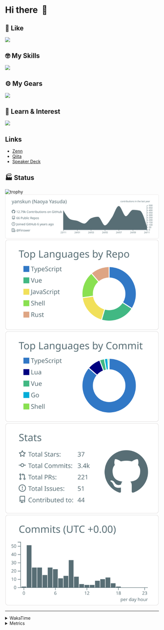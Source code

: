 # Hi there&nbsp; :wave:

## 💌 Like
<img src="https://go-skill-icons.vercel.app/api/icons?i=github" />

## 🤓 My Skills
<img src="https://go-skill-icons.vercel.app/api/icons?i=js,ts,vue,nuxtjs,react,nextjs,go,lua,git" />

## ⚙️ My Gears
<img src="https://go-skill-icons.vercel.app/api/icons?i=neovim,vscode,githubcopilot,alacritty,tmux" />

## 📖 Learn & Interest
<img src="https://go-skill-icons.vercel.app/api/icons?i=rust,deno,css,zig,playwright,githubactions,storybook,netlify,eslint" />

## Links
- [Zenn](https://zenn.dev/yanskun)
- [Qiita](https://qiita.com/yanskun)
- [Speaker Deck](https://speakerdeck.com/yanskun)

<!-- https://github.com/ryo-ma/github-profile-trophy -->

## 🏭 Status

<img src="https://github-profile-trophy.vercel.app/?username=yanskun&theme=onedark&row=1" alt="trophy">

<!-- https://github.com/vn7n24fzkq/github-profile-summary-cards -->
<picture>
  <source media="(prefers-color-scheme: dark)" srcset="https://raw.githubusercontent.com/yanskun/yanskun/master/profile-summary-card-output/nord_dark/0-profile-details.svg">
 <img src="https://raw.githubusercontent.com/yanskun/yanskun/master/profile-summary-card-output/default/0-profile-details.svg">
</picture>
<br>
<picture>
  <source media="(prefers-color-scheme: dark)" srcset="https://raw.githubusercontent.com/yanskun/yanskun/master/profile-summary-card-output/nord_dark/1-repos-per-language.svg">
 <img src="https://raw.githubusercontent.com/yanskun/yanskun/master/profile-summary-card-output/default/1-repos-per-language.svg">
</picture>
<picture>
  <source media="(prefers-color-scheme: dark)" srcset="https://raw.githubusercontent.com/yanskun/yanskun/master/profile-summary-card-output/nord_dark/2-most-commit-language.svg">
 <img src="https://raw.githubusercontent.com/yanskun/yanskun/master/profile-summary-card-output/default/2-most-commit-language.svg">
</picture>
<br>
<picture>
  <source media="(prefers-color-scheme: dark)" srcset="https://raw.githubusercontent.com/yanskun/yanskun/master/profile-summary-card-output/nord_dark/3-stats.svg">
 <img src="https://raw.githubusercontent.com/yanskun/yanskun/master/profile-summary-card-output/default/3-stats.svg">
</picture>
<picture>
  <source media="(prefers-color-scheme: dark)" srcset="https://raw.githubusercontent.com/yanskun/yanskun/master/profile-summary-card-output/nord_dark/4-productive-time.svg">
 <img src="https://raw.githubusercontent.com/yanskun/yanskun/master/profile-summary-card-output/default/4-productive-time.svg">
</picture>

---

<details>
  <summary>WakaTime</summary>
<!--START_SECTION:waka-->
![Code Time](http://img.shields.io/badge/Code%20Time-1%2C469%20hrs%2052%20mins-blue)

**🐱 My GitHub Data** 

> 📦 142.3 kB Used in GitHub's Storage 
 > 
> 🏆 2,771 Contributions in the Year 2024
 > 
> 💼 Opted to Hire
 > 
> 📜 121 Public Repositories 
 > 
> 🔑 4 Private Repositories 
 > 
**I'm an Early 🐤** 

```text
🌞 Morning                6521 commits        ████░░░░░░░░░░░░░░░░░░░░░   14.02 % 
🌆 Daytime                25732 commits       ██████████████░░░░░░░░░░░   55.31 % 
🌃 Evening                10783 commits       ██████░░░░░░░░░░░░░░░░░░░   23.18 % 
🌙 Night                  3490 commits        ██░░░░░░░░░░░░░░░░░░░░░░░   07.50 % 
```
📅 **I'm Most Productive on Tuesday** 

```text
Monday                   6502 commits        ███░░░░░░░░░░░░░░░░░░░░░░   13.97 % 
Tuesday                  9999 commits        █████░░░░░░░░░░░░░░░░░░░░   21.49 % 
Wednesday                8918 commits        █████░░░░░░░░░░░░░░░░░░░░   19.17 % 
Thursday                 9067 commits        █████░░░░░░░░░░░░░░░░░░░░   19.49 % 
Friday                   6999 commits        ████░░░░░░░░░░░░░░░░░░░░░   15.04 % 
Saturday                 2088 commits        █░░░░░░░░░░░░░░░░░░░░░░░░   04.49 % 
Sunday                   2953 commits        ██░░░░░░░░░░░░░░░░░░░░░░░   06.35 % 
```


📊 **This Week I Spent My Time On** 

```text
🕑︎ Time Zone: Asia/Tokyo

💬 Programming Languages: 
TypeScript               19 hrs 45 mins      ██████████████████░░░░░░░   71.68 % 
JSON                     1 hr 54 mins        ██░░░░░░░░░░░░░░░░░░░░░░░   06.91 % 
Markdown                 1 hr 24 mins        █░░░░░░░░░░░░░░░░░░░░░░░░   05.12 % 
Bash                     1 hr 24 mins        █░░░░░░░░░░░░░░░░░░░░░░░░   05.08 % 
Prisma                   50 mins             █░░░░░░░░░░░░░░░░░░░░░░░░   03.04 % 

🔥 Editors: 
Neovim                   27 hrs 33 mins      █████████████████████████   100.00 % 

💻 Operating System: 
Mac                      27 hrs 33 mins      █████████████████████████   100.00 % 
```


 Last Updated on 08/11/2024 06:20:29 UTC
<!--END_SECTION:waka-->
</details>

<details>
  <summary>Metrics</summary>
  <img src="https://github.com/yanskun/yanskun/blob/main/github-metrics.svg" alt="Metrics">
</details>
